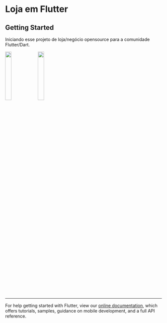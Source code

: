 # Loja em Flutter

## Getting Started

Iniciando esse projeto de loja/negócio opensource para a comunidade Flutter/Dart.

[<img src="https://i.imgur.com/yhdu5Ah.jpg" width="20%">](https://i.imgur.com/yhdu5Ah.jpg/)
[<img src="https://i.imgur.com/WTopboo.jpg" width="20%">](https://i.imgur.com/WTopboo.jpg/)



____
For help getting started with Flutter, view our
[online documentation](https://flutter.dev/docs), which offers tutorials,
samples, guidance on mobile development, and a full API reference.
